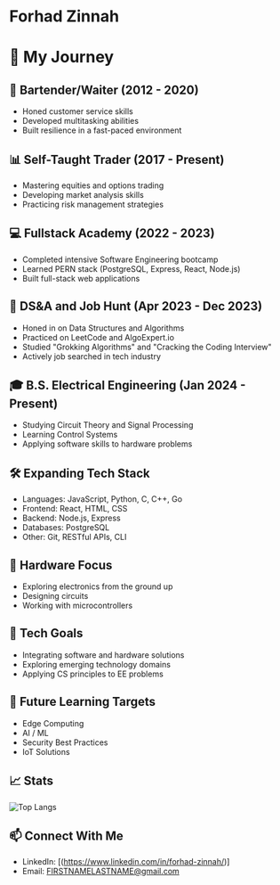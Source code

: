 # Forhad Zinnah 
# 🚀 My Journey 

## 🍹 Bartender/Waiter (2012 - 2020)
- Honed customer service skills
- Developed multitasking abilities
- Built resilience in a fast-paced environment

## 📊 Self-Taught Trader (2017 - Present)
- Mastering equities and options trading
- Developing market analysis skills
- Practicing risk management strategies

## 💻 Fullstack Academy (2022 - 2023)
- Completed intensive Software Engineering bootcamp
- Learned PERN stack (PostgreSQL, Express, React, Node.js)
- Built full-stack web applications

## 🧠 DS&A and Job Hunt (Apr 2023 - Dec 2023)
- Honed in on Data Structures and Algorithms
- Practiced on LeetCode and AlgoExpert.io
- Studied "Grokking Algorithms" and "Cracking the Coding Interview"
- Actively job searched in tech industry

## 🎓 B.S. Electrical Engineering (Jan 2024 - Present)
- Studying Circuit Theory and Signal Processing
- Learning Control Systems
- Applying software skills to hardware problems

## 🛠️ Expanding Tech Stack
- Languages: JavaScript, Python, C, C++, Go
- Frontend: React, HTML, CSS
- Backend: Node.js, Express
- Databases: PostgreSQL
- Other: Git, RESTful APIs, CLI

## 🔧 Hardware Focus
- Exploring electronics from the ground up
- Designing circuits
- Working with microcontrollers

## 🔬 Tech Goals
- Integrating software and hardware solutions
- Exploring emerging technology domains
- Applying CS principles to EE problems

## 🌱 Future Learning Targets
- Edge Computing
- AI / ML 
- Security Best Practices
- IoT Solutions

## 📈 Stats
![Top Langs](https://github-readme-stats.vercel.app/api/top-langs/?username=fzinnah&layout=compact)

## 📫 Connect With Me
- LinkedIn: [(https://www.linkedin.com/in/forhad-zinnah/)]
- Email: FIRSTNAMELASTNAME@gmail.com 
